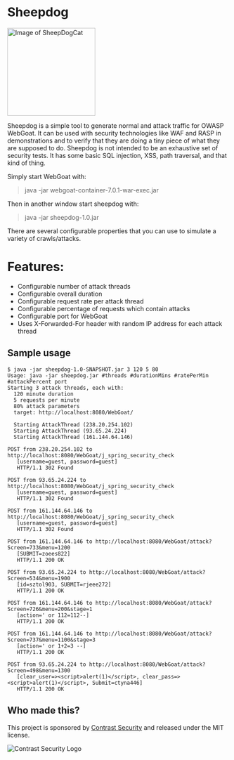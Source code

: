 Sheepdog
========

<img src="http://contrast-security-oss.github.io/meow/images/sheepdog-cat.png" alt="Image of SheepDogCat" width="200"/>

Sheepdog is a simple tool to generate normal and attack traffic for OWASP WebGoat. It can be used with security technologies like WAF and RASP in demonstrations and to verify that they are doing a tiny piece of what they are supposed to do. Sheepdog is not intended to be an exhaustive set of security tests. It has some basic SQL injection, XSS, path traversal, and that kind of thing.

Simply start WebGoat with:

> java -jar webgoat-container-7.0.1-war-exec.jar

Then in another window start sheepdog with:

> java -jar sheepdog-1.0.jar

There are several configurable properties that you can use to simulate a variety of crawls/attacks.

# Features:
* Configurable number of attack threads
* Configurable overall duration
* Configurable request rate per attack thread
* Configurable percentage of requests which contain attacks
* Configurable port for WebGoat
* Uses X-Forwarded-For header with random IP address for each attack thread


## Sample usage

	$ java -jar sheepdog-1.0-SNAPSHOT.jar 3 120 5 80
	Usage: java -jar sheepdog.jar #threads #durationMins #ratePerMin #attackPercent port
	Starting 3 attack threads, each with:
	  120 minute duration
	  5 requests per minute
	  80% attack parameters
	  target: http://localhost:8080/WebGoat/
	
	  Starting AttackThread (238.20.254.102)
	  Starting AttackThread (93.65.24.224)
	  Starting AttackThread (161.144.64.146)
	
	POST from 238.20.254.102 to http://localhost:8080/WebGoat/j_spring_security_check
	   [username=guest, password=guest]
	   HTTP/1.1 302 Found
	
	POST from 93.65.24.224 to http://localhost:8080/WebGoat/j_spring_security_check
	   [username=guest, password=guest]
	   HTTP/1.1 302 Found
	
	POST from 161.144.64.146 to http://localhost:8080/WebGoat/j_spring_security_check
	   [username=guest, password=guest]
	   HTTP/1.1 302 Found
	
	POST from 161.144.64.146 to http://localhost:8080/WebGoat/attack?Screen=733&menu=1200
	   [SUBMIT=zoees822]
	   HTTP/1.1 200 OK
	
	POST from 93.65.24.224 to http://localhost:8080/WebGoat/attack?Screen=534&menu=1900
	   [id=sztol903, SUBMIT=rjeee272]
	   HTTP/1.1 200 OK
	
	POST from 161.144.64.146 to http://localhost:8080/WebGoat/attack?Screen=726&menu=200&stage=1
	   [action=' or 112=112--]
	   HTTP/1.1 200 OK
	
	POST from 161.144.64.146 to http://localhost:8080/WebGoat/attack?Screen=737&menu=1100&stage=3
	   [action=' or 1+2=3 --]
	   HTTP/1.1 200 OK
	
	POST from 93.65.24.224 to http://localhost:8080/WebGoat/attack?Screen=498&menu=1300
	   [clear_user=><script>alert(1)</script>, clear_pass=><script>alert(1)</script>, Submit=ctyna446]
	   HTTP/1.1 200 OK



## Who made this?
This project is sponsored by [Contrast Security](http://www.contrastsecurity.com/) and released under the MIT license.

![Contrast Security Logo](http://cdn2.hubspot.net/hub/203759/file-2275798868-png/theme/Contrast-logo-transparent.png "Contrast Logo")